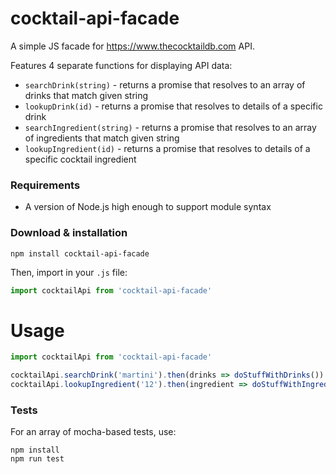 # cocktail-api-facade
A simple JS facade for https://www.thecocktaildb.com API.

Features 4 separate functions for displaying API data:
* `searchDrink(string)` - returns a promise that resolves to an array of drinks that match given string
* `lookupDrink(id)` - returns a promise that resolves to details of a specific drink
* `searchIngredient(string)` - returns a promise that resolves to an array of ingredients that match given string
* `lookupIngredient(id)` - returns a promise that resolves to details of a specific cocktail ingredient

### Requirements
* A version of Node.js high enough to support module syntax

### Download & installation
```
npm install cocktail-api-facade
```
Then, import in your `.js` file:
```js
import cocktailApi from 'cocktail-api-facade'
```

# Usage

```js
import cocktailApi from 'cocktail-api-facade'

cocktailApi.searchDrink('martini').then(drinks => doStuffWithDrinks())
cocktailApi.lookupIngredient('12').then(ingredient => doStuffWithIngredient())
```

### Tests
For an array of mocha-based tests, use:
```
npm install
npm run test
```

